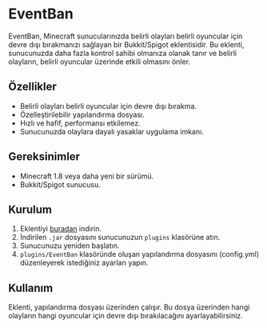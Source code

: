 # EventBan

EventBan, Minecraft sunucularınızda belirli olayları belirli oyuncular için devre dışı bırakmanızı sağlayan bir Bukkit/Spigot eklentisidir. Bu eklenti, sunucunuzda daha fazla kontrol sahibi olmanıza olanak tanır ve belirli olayların, belirli oyuncular üzerinde etkili olmasını önler.

## Özellikler

- Belirli olayları belirli oyuncular için devre dışı bırakma.
- Özelleştirilebilir yapılandırma dosyası.
- Hızlı ve hafif, performansı etkilemez.
- Sunucunuzda olaylara dayalı yasaklar uygulama imkanı.

## Gereksinimler

- Minecraft 1.8 veya daha yeni bir sürümü.
- Bukkit/Spigot sunucusu.

## Kurulum

1. Eklentiyi [buradan](https://www.spigotmc.org/resources/eventban-block-events-on-players-and-server.106184/) indirin.
2. İndirilen `.jar` dosyasını sunucunuzun `plugins` klasörüne atın.
3. Sunucunuzu yeniden başlatın.
4. `plugins/EventBan` klasöründe oluşan yapılandırma dosyasını (config.yml) düzenleyerek istediğiniz ayarları yapın.

## Kullanım

Eklenti, yapılandırma dosyası üzerinden çalışır. Bu dosya üzerinden hangi olayların hangi oyuncular için devre dışı bırakılacağını ayarlayabilirsiniz.
